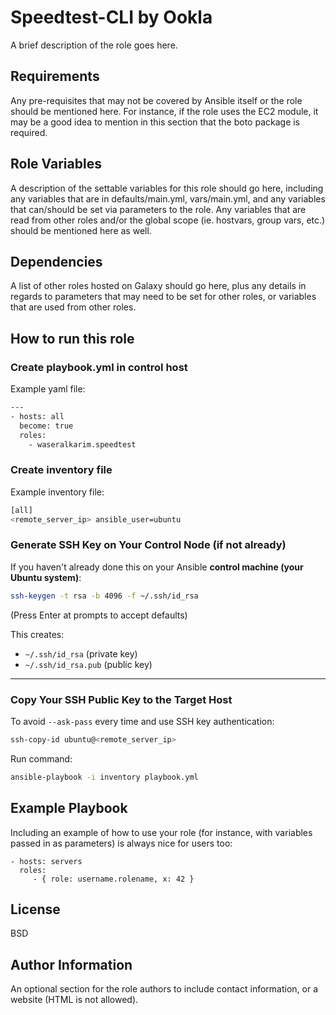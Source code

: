 Speedtest-CLI by Ookla
=========

A brief description of the role goes here.

Requirements
------------

Any pre-requisites that may not be covered by Ansible itself or the role should be mentioned here. For instance, if the role uses the EC2 module, it may be a good idea to mention in this section that the boto package is required.

Role Variables
--------------

A description of the settable variables for this role should go here, including any variables that are in defaults/main.yml, vars/main.yml, and any variables that can/should be set via parameters to the role. Any variables that are read from other roles and/or the global scope (ie. hostvars, group vars, etc.) should be mentioned here as well.

Dependencies
------------

A list of other roles hosted on Galaxy should go here, plus any details in regards to parameters that may need to be set for other roles, or variables that are used from other roles.

## How to run this role

### Create playbook.yml in control host
Example yaml file: 

```bash
---
- hosts: all
  become: true
  roles:
    - waseralkarim.speedtest
```
### Create inventory file
Example inventory file:

```bash
[all]
<remote_server_ip> ansible_user=ubuntu
```

### Generate SSH Key on Your Control Node (if not already)

If you haven't already done this on your Ansible **control machine (your Ubuntu system)**:

```bash
ssh-keygen -t rsa -b 4096 -f ~/.ssh/id_rsa

```

(Press Enter at prompts to accept defaults)

This creates:

- `~/.ssh/id_rsa` (private key)
- `~/.ssh/id_rsa.pub` (public key)

---

### Copy Your SSH Public Key to the Target Host

To avoid `--ask-pass` every time and use SSH key authentication:

```bash
ssh-copy-id ubuntu@<remote_server_ip>

```

Run command:

```bash
ansible-playbook -i inventory playbook.yml
```


Example Playbook
----------------

Including an example of how to use your role (for instance, with variables passed in as parameters) is always nice for users too:

    - hosts: servers
      roles:
         - { role: username.rolename, x: 42 }

License
-------

BSD

Author Information
------------------

An optional section for the role authors to include contact information, or a website (HTML is not allowed).
